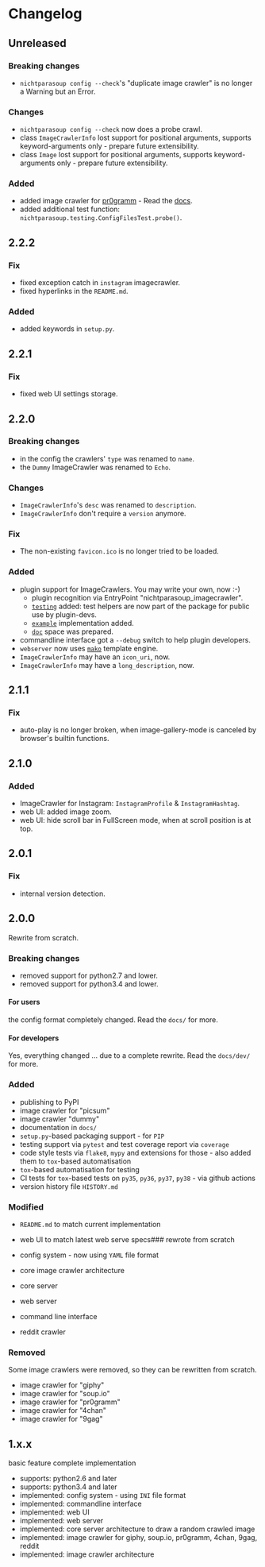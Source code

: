 # Changelog


## Unreleased

### Breaking changes

* `nichtparasoup config --check`'s "duplicate image crawler" is no longer a Warning but an Error.

### Changes

* `nichtparasoup config --check` now does a probe crawl.
* class `ImageCrawlerInfo` lost support for positional arguments, supports keyword-arguments only - prepare future extensibility.
* class `Image` lost support for positional arguments, supports keyword-arguments only - prepare future extensibility.

### Added

* added image crawler for [pr0gramm](https://pr0gramm.com) - Read the [docs](./docs/imagecrawlers/pr0gramm.md).
* added additional test function: `nichtparasoup.testing.ConfigFilesTest.probe()`.


## 2.2.2

### Fix

* fixed exception catch in `instagram` imagecrawler.
* fixed hyperlinks in the `README.md`.

### Added

* added keywords in `setup.py`.


## 2.2.1

### Fix

* fixed web UI settings storage.


## 2.2.0

### Breaking changes

* in the config the crawlers' `type` was renamed to `name`.
* the `Dummy` ImageCrawler was renamed to `Echo`.

### Changes

* `ImageCrawlerInfo`'s `desc` was renamed to `description`.
* `ImageCrawlerInfo` don't require a `version` anymore.

### Fix

* The non-existing `favicon.ico` is no longer tried to be loaded.

### Added

* plugin support for ImageCrawlers. You may write your own, now :-)
    * plugin recognition via EntryPoint "nichtparasoup_imagecrawler".
    * [`testing`](nichtparasoup/testing) added: test helpers are now part of the package for public use by plugin-devs.
    * [`example`](examples/nichtparasoup-imagecrawler-plugin) implementation added.
    * [`doc`](docs/plugin-development) space was prepared.
* commandline interface got a `--debug` switch to help plugin developers.
* `webserver` now uses [`mako`](https://www.makotemplates.org/) template engine.
* `ImageCrawlerInfo` may have an `icon_uri`, now.
* `ImageCrawlerInfo` may have a `long_description`, now.


## 2.1.1

### Fix

* auto-play is no longer broken, when image-gallery-mode is canceled by browser's builtin functions.


## 2.1.0

### Added

* ImageCrawler for Instagram: `InstagramProfile` & `InstagramHashtag`.
* web UI: added image zoom.
* web UI: hide scroll bar in FullScreen mode, when at scroll position is at top.


## 2.0.1

### Fix

* internal version detection.


## 2.0.0

Rewrite from scratch.

### Breaking changes

* removed support for python2.7 and lower.
* removed support for python3.4 and lower.

#### For users

the config format completely changed. Read the `docs/` for more.

#### For developers

Yes, everything changed ... due to a complete rewrite. Read the `docs/dev/` for more.

### Added

* publishing to PyPI
* image crawler for "picsum"
* image crawler "dummy"
* documentation in `docs/`
* `setup.py`-based packaging support - for `PIP`
* testing support via `pytest` and test coverage report via `coverage`
* code style tests via `flake8`, `mypy` and extensions for those - also added them to `tox`-based automatisation
* `tox`-based automatisation for testing
* CI tests for `tox`-based tests on `py35`, `py36`, `py37`, `py38` - via github actions
* version history file `HISTORY.md`

### Modified

* `README.md` to match current implementation
* web UI to match latest web serve specs### rewrote from scratch

* config system - now using `YAML` file format
* core image crawler architecture
* core server
* web server
* command line interface
* reddit crawler

### Removed

Some image crawlers were removed, so they can be rewritten from scratch.

* image crawler for "giphy"
* image crawler for "soup.io"
* image crawler for "pr0gramm"
* image crawler for "4chan"
* image crawler for "9gag"


## 1.x.x

basic feature complete implementation

* supports: python2.6 and later
* supports: python3.4 and later
* implemented: config system - using `INI` file format
* implemented: commandline interface
* implemented: web UI
* implemented: web server
* implemented: core server architecture to draw a random crawled image
* implemented: image crawler for giphy, soup.io, pr0gramm, 4chan, 9gag, reddit
* implemented: image crawler architecture
